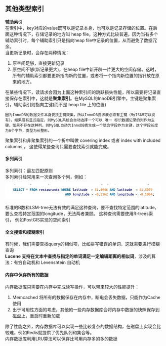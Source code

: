 ## 其他类型索引
**辅助索引**  
在索引中，key对应的value既可以是记录本身，也可以是记录存储的位置。在后面这种情况下，存储记录的地方叫 heap file，这种方式比较普遍，因为当有多个辅助索引时，每个辅助索引只是指向heap file中记录的位置，从而避免了数据冗余。  
当更新记录时，会存在两种情况：  
1. 原空间足够，直接更新记录
2. 原空间不够(新记录更大)，在heap file中新开辟一片更大的空间存储。这时，所有的辅助索引都要更新指向新的位置，或者将一个指向新位置的指针放在原来的地方。

在某些情况下，读请求会因为上面这种索引间的跳跃损失性能，所以需要将记录直接保存在索引中，这就是**聚集索引**。在MySQL的InnoDB引擎中，主键是聚集索引，辅助索引则指向主键(而不是 heap file 上的位置)
```
因为InnoDB的数据文件本身要按主键聚集，所以InnoDB要求表必须有主键（MyISAM可以没有），如果没有显式指定，则MySQL系统会自动选择一个可以 唯一 标识数据记录的列作为主键，如果不存在这种列，则MySQL自动为InnoDB表生成一个隐含字段作为主键，这个字段长度为6个字节，类型为长整形。

```
聚集索引和非聚集索引的一个折中叫做 covering index 或者 index with included columns 。 这使得某些查询只需要查找索引就能完成。

#### 多列索引
多列索引：最左匹配原则  
多列索引经常用来一次查询多个列，例如：  

![](images/8.jpg)  

标准的B数和LSM-tree无法有效的满足这种查询，要不查找特定范围的latitude，要么查找特定范围的longitude，无法两者兼顾。
这种查询需要使用R-trees索引， 例如PostGIS实现的空间索引

#### 全文搜索和模糊索引
有时候，我们需要查找query的相似项，比如拼写错误的单词，这就需要进行模糊查询  
**Lucene 支持在文本中查找与指定的单词满足一定编辑距离的相似词**，涉及的算法：有穷自动机和 Levenshtein 自动机

#### 内存中保存所有的数据
内存数据库只需要在内存中完成读写操作，可以带来较大的性能提升：
1. Memcached 将所有的数据保存在内存中，断电会丢失数据，只能作为Cache使用 
2. 出于可用性方面的考虑，其他的一些内存数据库会将内存中数据的快照保存到磁盘上，重启时重新加载

除了性能之外，内存数据库可以实现一些比较复杂的数据结构，在磁盘上实现会比较难，例如Redis就提供了优先队列和集合等。  
内存数据库利用LRU算法可以保存比可用内存多的多的数据